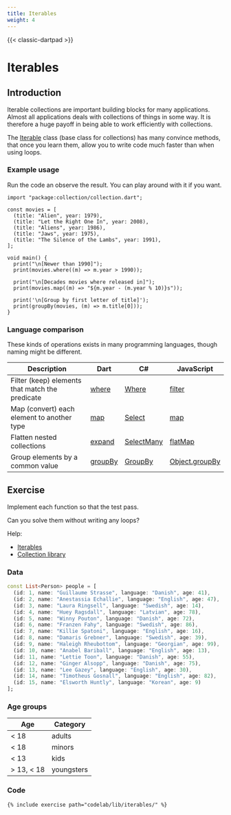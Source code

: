 ```yaml
---
title: Iterables
weight: 4
---
```


{{< classic-dartpad >}}

# Iterables

## Introduction

Iterable collections are important building blocks for many applications.
Almost all applications deals with collections of things in some way.
It is therefore a huge payoff in being able to work efficiently with collections.

The [Iterable](https://api.dart.dev/stable/dart-core/Iterable-class.html) class
(base class for collections) has many convince methods, that once you learn
them, allow you to write code much faster than when using loops.

### Example usage

Run the code an observe the result.
You can play around with it if you want.

```run-dartpad:theme-dark:mode-dart:width-100%:height-460px
import "package:collection/collection.dart";

const movies = [
  (title: "Alien", year: 1979),
  (title: "Let the Right One In", year: 2008),
  (title: "Aliens", year: 1986),
  (title: "Jaws", year: 1975),
  (title: "The Silence of the Lambs", year: 1991),
];

void main() {
  print("\n[Newer than 1990]");
  print(movies.where((m) => m.year > 1990));

  print("\n[Decades movies where released in]");
  print(movies.map((m) => "${m.year - (m.year % 10)}s"));

  print('\n[Group by first letter of title]');
  print(groupBy(movies, (m) => m.title[0]));
}
```

### Language comparison

These kinds of operations exists in many programming languages, though naming might be different.

| Description                                     | Dart                                                                               | C#                                                                                           | JavaScript                                                                                                        |
| ----------------------------------------------- | ---------------------------------------------------------------------------------- | -------------------------------------------------------------------------------------------- | ----------------------------------------------------------------------------------------------------------------- |
| Filter (keep) elements that match the predicate | [where](https://api.dart.dev/stable/dart-core/Iterable/where.html)                 | [Where](https://learn.microsoft.com/en-us/dotnet/api/system.linq.enumerable.where)           | [filter](https://developer.mozilla.org/en-US/docs/Web/JavaScript/Reference/Global_Objects/Array/filter)           |
| Map (convert) each element to another type      | [map](https://api.dart.dev/stable/dart-core/Iterable/map.html)                     | [Select](https://learn.microsoft.com/en-us/dotnet/api/system.linq.enumerable.select)         | [map](https://developer.mozilla.org/en-US/docs/Web/JavaScript/Reference/Global_Objects/Array/map)                 |
| Flatten nested collections                      | [expand](https://api.dart.dev/stable/dart-core/Iterable/expand.html)               | [SelectMany](https://learn.microsoft.com/en-us/dotnet/api/system.linq.enumerable.selectmany) | [flatMap](https://developer.mozilla.org/en-US/docs/Web/JavaScript/Reference/Global_Objects/Array/flatMap)         |
| Group elements by a common value                | [groupBy](https://pub.dev/documentation/collection/latest/collection/groupBy.html) | [GroupBy](https://learn.microsoft.com/en-us/dotnet/api/system.linq.enumerable.groupby)       | [Object.groupBy](https://developer.mozilla.org/en-US/docs/Web/JavaScript/Reference/Global_Objects/Object/groupBy) |

## Exercise

Implement each function so that the test pass.

Can you solve them without writing any loops?

Help:

- [Iterables](https://dart.dev/codelabs/iterables)
- [Collection library](https://pub.dev/documentation/collection/latest/collection/collection-library.html)

### Data

```dart
const List<Person> people = [
  (id: 1, name: "Guillaume Strasse", language: "Danish", age: 41),
  (id: 2, name: "Anestassia Echallie", language: "English", age: 47),
  (id: 3, name: "Laura Ringsell", language: "Swedish", age: 14),
  (id: 4, name: "Huey Ragsdall", language: "Latvian", age: 78),
  (id: 5, name: "Winny Pouton", language: "Danish", age: 72),
  (id: 6, name: "Franzen Fahy", language: "Swedish", age: 86),
  (id: 7, name: "Killie Spatoni", language: "English", age: 16),
  (id: 8, name: "Damaris Grebner", language: "Swedish", age: 39),
  (id: 9, name: "Haleigh Rheubottom", language: "Georgian", age: 99),
  (id: 10, name: "Anabel Bariball", language: "English", age: 13),
  (id: 11, name: "Lettie Toon", language: "Danish", age: 55),
  (id: 12, name: "Ginger Alsopp", language: "Danish", age: 75),
  (id: 13, name: "Lee Gazey", language: "English", age: 30),
  (id: 14, name: "Timotheus Gosnall", language: "English", age: 82),
  (id: 15, name: "Elsworth Huntly", language: "Korean", age: 9)
];
```

### Age groups

| Age        | Category   |
| ---------- | ---------- |
| < 18       | adults     |
| < 18       | minors     |
| < 13       | kids       |
| > 13, < 18 | youngsters |

### Code

```run-dartpad:theme-dark:mode-dart:width-100%:height-460px
{% include exercise path="codelab/lib/iterables/" %}
```
